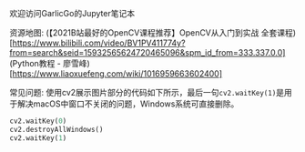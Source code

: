欢迎访问GarlicGo的Jupyter笔记本

资源地图:
(【2021B站最好的OpenCV课程推荐】OpenCV从入门到实战 全套课程)[https://www.bilibili.com/video/BV1PV411774y?from=search&seid=15932565624720465096&spm_id_from=333.337.0.0]
(Python教程 - 廖雪峰)[https://www.liaoxuefeng.com/wiki/1016959663602400]

常见问题:
使用cv2展示图片部分的代码如下所示，最后一句`cv2.waitKey(1)`是用于解决macOS中窗口不关闭的问题，Windows系统可直接删除。
```python
cv2.waitKey(0)
cv2.destroyAllWindows()
cv2.waitKey(1)
```
